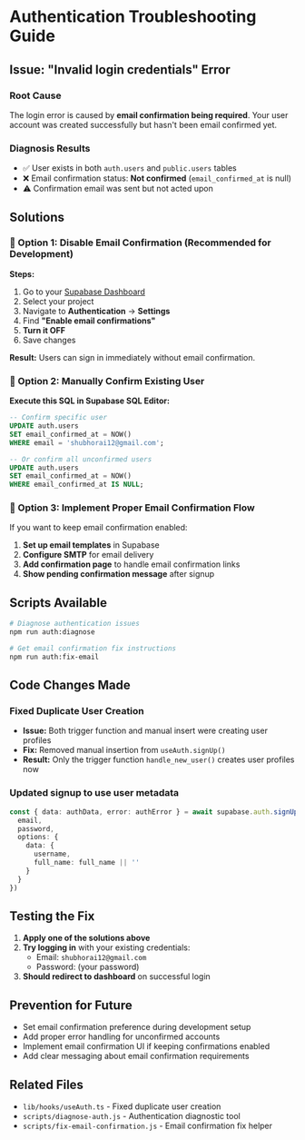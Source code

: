 # Authentication Troubleshooting Guide

## Issue: "Invalid login credentials" Error

### Root Cause
The login error is caused by **email confirmation being required**. Your user account was created successfully but hasn't been email confirmed yet.

### Diagnosis Results
- ✅ User exists in both `auth.users` and `public.users` tables
- ❌ Email confirmation status: **Not confirmed** (`email_confirmed_at` is null)
- ⚠️  Confirmation email was sent but not acted upon

## Solutions

### 🎯 Option 1: Disable Email Confirmation (Recommended for Development)

**Steps:**
1. Go to your [Supabase Dashboard](https://supabase.com/dashboard)
2. Select your project
3. Navigate to **Authentication** → **Settings**
4. Find **"Enable email confirmations"** 
5. **Turn it OFF**
6. Save changes

**Result:** Users can sign in immediately without email confirmation.

### 🎯 Option 2: Manually Confirm Existing User

**Execute this SQL in Supabase SQL Editor:**
```sql
-- Confirm specific user
UPDATE auth.users 
SET email_confirmed_at = NOW()
WHERE email = 'shubhorai12@gmail.com';

-- Or confirm all unconfirmed users
UPDATE auth.users 
SET email_confirmed_at = NOW() 
WHERE email_confirmed_at IS NULL;
```

### 🎯 Option 3: Implement Proper Email Confirmation Flow

If you want to keep email confirmation enabled:

1. **Set up email templates** in Supabase
2. **Configure SMTP** for email delivery
3. **Add confirmation page** to handle email confirmation links
4. **Show pending confirmation message** after signup

## Scripts Available

```bash
# Diagnose authentication issues
npm run auth:diagnose

# Get email confirmation fix instructions
npm run auth:fix-email
```

## Code Changes Made

### Fixed Duplicate User Creation
- **Issue:** Both trigger function and manual insert were creating user profiles
- **Fix:** Removed manual insertion from `useAuth.signUp()` 
- **Result:** Only the trigger function `handle_new_user()` creates user profiles now

### Updated signup to use user metadata
```typescript
const { data: authData, error: authError } = await supabase.auth.signUp({
  email,
  password,
  options: {
    data: {
      username,
      full_name: full_name || ''
    }
  }
})
```

## Testing the Fix

1. **Apply one of the solutions above**
2. **Try logging in** with your existing credentials:
   - Email: `shubhorai12@gmail.com`
   - Password: (your password)
3. **Should redirect to dashboard** on successful login

## Prevention for Future

- Set email confirmation preference during development setup
- Add proper error handling for unconfirmed accounts
- Implement email confirmation UI if keeping confirmations enabled
- Add clear messaging about email confirmation requirements

## Related Files
- `lib/hooks/useAuth.ts` - Fixed duplicate user creation
- `scripts/diagnose-auth.js` - Authentication diagnostic tool
- `scripts/fix-email-confirmation.js` - Email confirmation fix helper
